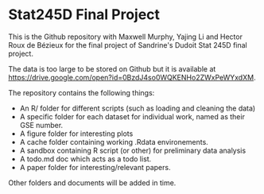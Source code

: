 # Stat245D Final Project

This is the Github repository with Maxwell Murphy, Yajing Li and Hector Roux de Bézieux for the final project of Sandrine's Dudoit Stat 245D final project.

The data is too large to be stored on Github but it is available at https://drive.google.com/open?id=0BzdJ4so0WQKENHo2ZWxPeWYxdXM.

The repository contains the following things:

- An R/ folder for different scripts (such as loading and cleaning the data)
- A specific folder for each dataset for individual work, named as their GSE number.
- A figure folder for interesting plots
- A cache folder containing working .Rdata environements.
- A sandbox containing R script (or other) for preliminary data analysis
- A todo.md doc which acts as a todo list.
- A paper folder for interesting/relevant papers.

Other folders and documents will be added in time.
